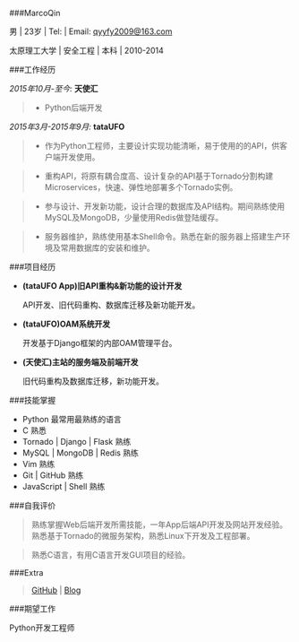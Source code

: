 ###MarcoQin

男 | 23岁 | Tel: | Email: [qyyfy2009@163.com](mailto:qyyfy2009@163.com)

太原理工大学 | 安全工程 | 本科 | 2010-2014

###工作经历

*2015年10月-至今:* **天使汇**

>   * Python后端开发

*2015年3月-2015年9月:* **tataUFO**

>   * 作为Python工程师，主要设计实现功能清晰，易于使用的的API，供客户端开发使用。

>   * 重构API，将原有耦合度高、设计复杂的API基于Tornado分割构建Microservices，快速、弹性地部署多个Tornado实例。

>   * 参与设计、开发新功能，设计合理的数据库及API结构。期间熟练使用MySQL及MongoDB，少量使用Redis做登陆缓存。

>   * 服务器维护，熟练使用基本Shell命令。熟悉在新的服务器上搭建生产环境及常用数据库的安装和维护。

###项目经历

- **(tataUFO App)旧API重构&新功能的设计开发**

    API开发、旧代码重构、数据库迁移及新功能开发。

- **(tataUFO)OAM系统开发**

    开发基于Django框架的内部OAM管理平台。

- **(天使汇)主站的服务端及前端开发**

    旧代码重构及数据库迁移，新功能开发。

###技能掌握
- Python 最常用最熟练的语言
- C 熟悉
- Tornado | Django | Flask 熟练
- MySQL | MongoDB | Redis 熟练
- Vim 熟练
- Git | GitHub 熟练
- JavaScript | Shell 熟练

###自我评价

> 熟练掌握Web后端开发所需技能，一年App后端API开发及网站开发经验。熟悉基于Tornado的微服务架构，熟悉Linux下开发及工程部署。

> 熟悉C语言，有用C语言开发GUI项目的经验。

###Extra

>[GitHub](https://github.com/MarcoQin) | [Blog](http://marcoqin.github.io)

###期望工作

Python开发工程师
